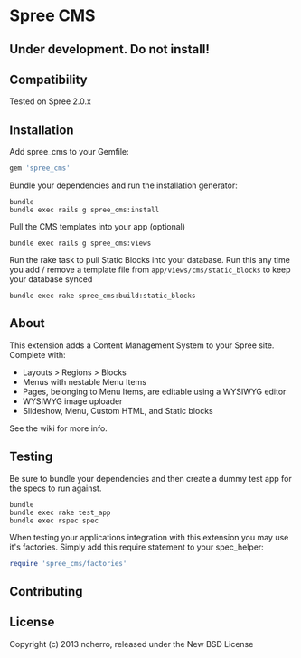 # Spree CMS

## Under development. Do not install!


## Compatibility

Tested on Spree 2.0.x


## Installation

Add spree_cms to your Gemfile:

```ruby
gem 'spree_cms'
```

Bundle your dependencies and run the installation generator:

```shell
bundle
bundle exec rails g spree_cms:install
```

Pull the CMS templates into your app (optional)

```shell
bundle exec rails g spree_cms:views
```

Run the rake task to pull Static Blocks into your database. Run this any time
you add / remove a template file from `app/views/cms/static_blocks` to keep
your database synced
```shell
bundle exec rake spree_cms:build:static_blocks
```


## About

This extension adds a Content Management System to your Spree site. Complete with:

- Layouts > Regions > Blocks
- Menus with nestable Menu Items
- Pages, belonging to Menu Items, are editable using a WYSIWYG editor
- WYSIWYG image uploader
- Slideshow, Menu, Custom HTML, and Static blocks

See the wiki for more info.


## Testing

Be sure to bundle your dependencies and then create a dummy test app for the specs to run against.

```shell
bundle
bundle exec rake test_app
bundle exec rspec spec
```

When testing your applications integration with this extension you may use it's factories.
Simply add this require statement to your spec_helper:

```ruby
require 'spree_cms/factories'
```


## Contributing


## License

Copyright (c) 2013 ncherro, released under the New BSD License
